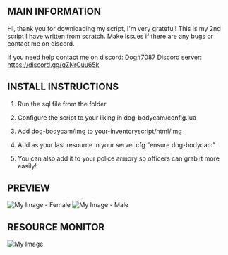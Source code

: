 ## MAIN INFORMATION
Hi, thank you for downloading my script, I'm very grateful!
This is my 2nd script I have written from scratch.
Make Issues if there are any bugs or contact me on discord.

If you need help contact me on discord: Dog#7087
Discord server: https://discord.gg/qZNrCuu65k
## INSTALL INSTRUCTIONS
1. Run the sql file from the folder

2. Configure the script to your liking in dog-bodycam/config.lua

3. Add dog-bodycam/img to your-inventoryscript/html/img

4. Add as your last resource in your server.cfg "ensure dog-bodycam"

5. You can also add it to your police armory so officers can grab it more easily!

## PREVIEW

![My Image](https://user-images.githubusercontent.com/18469253/196032209-de241546-1e60-4f0d-996b-c2548e3f5080.png) - Female
![My Image](https://user-images.githubusercontent.com/18469253/196032226-bff725c2-48fc-4b37-bef7-1c0c8b42d72d.png) - Male

## RESOURCE MONITOR
![My Image](https://user-images.githubusercontent.com/18469253/196032259-f3b6f3a9-2f06-4425-9597-d2d9808dddd5.png)

##
